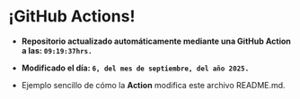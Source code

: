 # ¡GitHub Actions!
* **Repositorio actualizado automáticamente mediante una GitHub Action a las: `09:19:37hrs.`**
* **Modificado el día: `6, del mes de septiembre, del año 2025.`**

* Ejemplo sencillo de cómo la **Action** modifica este archivo README.md.
